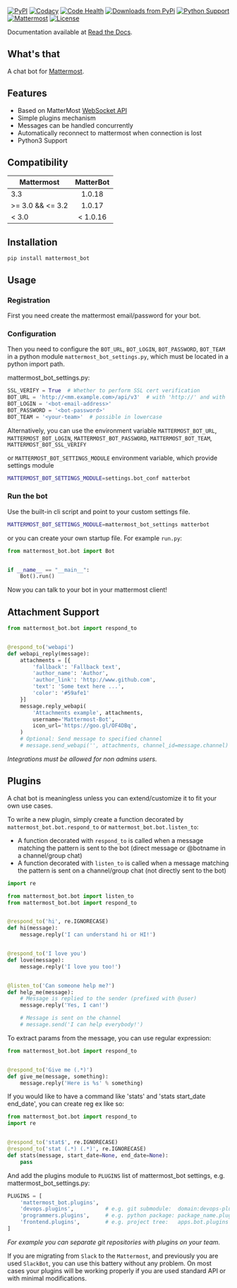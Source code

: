 [![PyPI](https://badge.fury.io/py/mattermost_bot.svg)](https://pypi.python.org/pypi/mattermost_bot)
[![Codacy](https://api.codacy.com/project/badge/grade/b06f3af1d8a04c6faa9a76a4ae3cb483)](https://www.codacy.com/app/gotlium/mattermost_bot)
[![Code Health](https://landscape.io/github/LPgenerator/mattermost_bot/master/landscape.svg?style=flat)](https://landscape.io/github/LPgenerator/mattermost_bot/master)
[![Downloads from PyPi](https://img.shields.io/pypi/dm/mattermost_bot.svg)](https://pypi.python.org/pypi/mattermost_bot/)
[![Python Support](https://img.shields.io/badge/python-2.7,3.5-blue.svg)](https://pypi.python.org/pypi/mattermost_bot/)
[![Mattermost](https://img.shields.io/badge/mattermost-1.4+-blue.svg)](http://www.mattermost.org)
[![License](https://img.shields.io/badge/license-MIT-green.svg)](https://pypi.python.org/pypi/mattermost_bot/)

Documentation available at [Read the Docs](http://mattermost-bot.readthedocs.org/).


## What's that

A chat bot for [Mattermost](http://www.mattermost.org).

## Features

* Based on MatterMost [WebSocket API](https://github.com/mattermost/platform)
* Simple plugins mechanism
* Messages can be handled concurrently
* Automatically reconnect to mattermost when connection is lost
* Python3 Support


## Compatibility

|    Mattermost    |  MatterBot |
|------------------|:----------:|
|        3.3       |   1.0.18   |
| >= 3.0 && <= 3.2 |   1.0.17   |
|      < 3.0       |  < 1.0.16  |


## Installation

```
pip install mattermost_bot
```

## Usage

### Registration

First you need create the mattermost email/password for your bot.

### Configuration

Then you need to configure the `BOT_URL`, `BOT_LOGIN`, `BOT_PASSWORD`, `BOT_TEAM` in a python module
`mattermost_bot_settings.py`, which must be located in a python import path.


mattermost_bot_settings.py:

```python
SSL_VERIFY = True  # Whether to perform SSL cert verification
BOT_URL = 'http://<mm.example.com>/api/v3'  # with 'http://' and with '/api/v3' path. without trailing slash. '/api/v1' - for version < 3.0
BOT_LOGIN = '<bot-email-address>'
BOT_PASSWORD = '<bot-password>'
BOT_TEAM = '<your-team>'  # possible in lowercase
```

Alternatively, you can use the environment variable `MATTERMOST_BOT_URL`,
`MATTERMOST_BOT_LOGIN`, `MATTERMOST_BOT_PASSWORD`, `MATTERMOST_BOT_TEAM`,
`MATTERMOST_BOT_SSL_VERIFY`

or `MATTERMOST_BOT_SETTINGS_MODULE` environment variable, which provide settings module

```bash
MATTERMOST_BOT_SETTINGS_MODULE=settings.bot_conf matterbot
```


### Run the bot

Use the built-in cli script and point to your custom settings file.

```bash
MATTERMOST_BOT_SETTINGS_MODULE=mattermost_bot_settings matterbot
```

or you can create your own startup file. For example `run.py`:

```python
from mattermost_bot.bot import Bot


if __name__ == "__main__":
    Bot().run()
```

Now you can talk to your bot in your mattermost client!



## Attachment Support

```python
from mattermost_bot.bot import respond_to


@respond_to('webapi')
def webapi_reply(message):
    attachments = [{
        'fallback': 'Fallback text',
        'author_name': 'Author',
        'author_link': 'http://www.github.com',
        'text': 'Some text here ...',
        'color': '#59afe1'
    }]
    message.reply_webapi(
        'Attachments example', attachments,
        username='Mattermost-Bot',
        icon_url='https://goo.gl/OF4DBq',
    )
    # Optional: Send message to specified channel
    # message.send_webapi('', attachments, channel_id=message.channel)
```

*Integrations must be allowed for non admins users.*

## Plugins

A chat bot is meaningless unless you can extend/customize it to fit your own use cases.

To write a new plugin, simply create a function decorated by `mattermost_bot.bot.respond_to` or `mattermost_bot.bot.listen_to`:

- A function decorated with `respond_to` is called when a message matching the pattern is sent to the bot (direct message or @botname in a channel/group chat)
- A function decorated with `listen_to` is called when a message matching the pattern is sent on a channel/group chat (not directly sent to the bot)

```python
import re

from mattermost_bot.bot import listen_to
from mattermost_bot.bot import respond_to


@respond_to('hi', re.IGNORECASE)
def hi(message):
    message.reply('I can understand hi or HI!')


@respond_to('I love you')
def love(message):
    message.reply('I love you too!')


@listen_to('Can someone help me?')
def help_me(message):
    # Message is replied to the sender (prefixed with @user)
    message.reply('Yes, I can!')

    # Message is sent on the channel
    # message.send('I can help everybody!')
```

To extract params from the message, you can use regular expression:
```python
from mattermost_bot.bot import respond_to


@respond_to('Give me (.*)')
def give_me(message, something):
    message.reply('Here is %s' % something)
```

If you would like to have a command like 'stats' and 'stats start_date end_date', you can create reg ex like so:

```python
from mattermost_bot.bot import respond_to
import re


@respond_to('stat$', re.IGNORECASE)
@respond_to('stat (.*) (.*)', re.IGNORECASE)
def stats(message, start_date=None, end_date=None):
    pass
```


And add the plugins module to `PLUGINS` list of mattermost_bot settings, e.g. mattermost_bot_settings.py:

```python
PLUGINS = [
    'mattermost_bot.plugins',
    'devops.plugins',          # e.g. git submodule:  domain:devops-plugins.git
    'programmers.plugins',     # e.g. python package: package_name.plugins
    'frontend.plugins',        # e.g. project tree:   apps.bot.plugins
]
```
*For example you can separate git repositories with plugins on your team.*


If you are migrating from `Slack` to the `Mattermost`, and previously you are used `SlackBot`,
you can use this battery without any problem. On most cases your plugins will be working properly
if you are used standard API or with minimal modifications.
